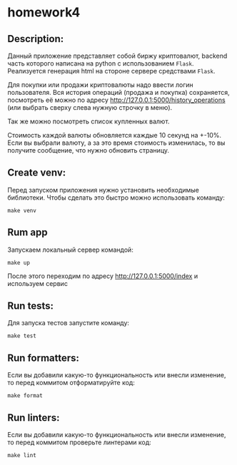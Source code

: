 # homework4

## Description:

Данный приложение представляет собой биржу криптовалют, backend часть которого написана на python с использованием `Flask`. Реализуется генерация html на стороне сервере средствами `Flask`.

Для покупки или продажи криптовалюты надо ввести логин пользователя. Вся история операций (продажа и покупка) сохраняется, посмотреть её можно по адресу http://127.0.0.1:5000/history_operations (или выбрать сверху слева нужную строчку в меню).

Так же можно посмотреть список купленных валют.

Стоимость каждой валюты обновляется каждые 10 секунд на +-10%. Если вы выбрали валюту, а за это время стоимость изменилась, то вы получите сообщение, что нужно обновить страницу.

## Create venv:

Перед запуском приложения нужно установить необходимые библиотеки. Чтобы сделать это быстро можно использовать команду:

```
make venv
```

## Rum app

Запускаем локальный сервер командой:

```
make up
```

После этого переходим по адресу http://127.0.0.1:5000/index и используем сервис


## Run tests:

Для запуска тестов запустите команду:

```
make test
```

## Run formatters:

Если вы добавили какую-то функциональность или внесли изменение, то перед коммитом отформатируйте код:

```
make format
```

## Run linters:

Если вы добавили какую-то функциональность или внесли изменение, то перед коммитом проверьте линтерами код:

```
make lint
```
